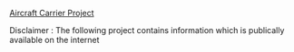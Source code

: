 <a href="AircraftCarrier.cpp">Aircraft Carrier Project</a>
<p>Disclaimer : The following project contains information which is publically available on the internet
</p>

